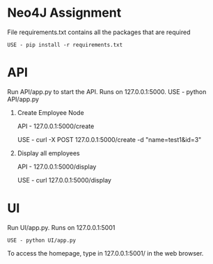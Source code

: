 Neo4J Assignment
==========================

File requirements.txt contains all the packages that are required
    
    USE - pip install -r requirements.txt

API
===========================

Run API/app.py to start the API. Runs on 127.0.0.1:5000.
    USE - python API/app.py

1. Create Employee Node

    API - 127.0.0.1:5000/create
    
    USE - curl -X POST 127.0.0.1:5000/create -d "name=test1&id=3" 

2. Display all employees

    API - 127.0.0.1:5000/display
    
    USE - curl 127.0.0.1:5000/display

UI
============================

Run UI/app.py. Runs on 127.0.0.1:5001

    USE - python UI/app.py

To access the homepage, type in 127.0.0.1:5001/ in the web browser.
